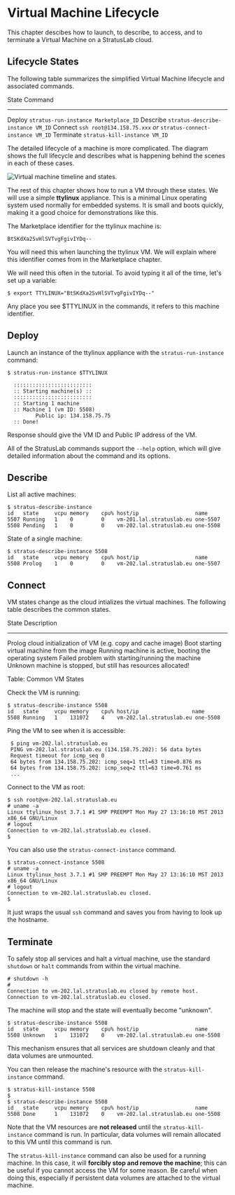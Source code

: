 
# Virtual Machine Lifecycle

This chapter descibes how to launch, to describe, to access, and to
terminate a Virtual Machine on a StratusLab cloud.

## Lifecycle States

The following table summarizes the simplified Virtual Machine
lifecycle and associated commands.

State       Command
----------  -----------------------------------------
Deploy      `stratus-run-instance Marketplace_ID`
Describe    `stratus-describe-instance VM_ID`
Connect     `ssh root@134.158.75.xxx` _or_
            `stratus-connect-instance VM_ID`
Terminate   `stratus-kill-instance VM_ID`

The detailed lifecycle of a machine is more complicated.  The diagram
shows the full lifecycle and describes what is happening behind the
scenes in each of these cases.

![Virtual machine timeline and states.](images/vm-timeline.png)

The rest of this chapter shows how to run a VM through these states.
We will use a simple **ttylinux** appliance.  This is a minimal Linux
operating system used normally for embedded systems.  It is small and
boots quickly, making it a good choice for demonstrations like this.

The Marketplace identifier for the ttylinux machine is:

    BtSKdXa2SvHlSVTvgFgivIYDq--

You will need this when launching the ttylinux VM.  We will explain
where this identifier comes from in the Marketplace chapter. 

We will need this often in the tutorial.  To avoid typing it all of
the time, let's set up a variable:

    $ export TTYLINUX="BtSKdXa2SvHlSVTvgFgivIYDq--"

Any place you see $TTYLINUX in the commands, it refers to this machine
identifier.

## Deploy

Launch an instance of the ttylinux appliance with the
`stratus-run-instance` command:

    $ stratus-run-instance $TTYLINUX

      :::::::::::::::::::::::::
      :: Starting machine(s) ::
      :::::::::::::::::::::::::
      :: Starting 1 machine
      :: Machine 1 (vm ID: 5508)
             Public ip: 134.158.75.75
      :: Done!

Response should give the VM ID and Public IP address of the VM.

All of the StratusLab commands support the `--help` option, which will
give detailed information about the command and its options.

## Describe

List all active machines:

    $ stratus-describe-instance
    id   state     vcpu memory    cpu% host/ip                  name
    5507 Running   1    0         0    vm-201.lal.stratuslab.eu one-5507
    5508 Pending   1    0         0    vm-202.lal.stratuslab.eu one-5508
	
State of a single machine:

    $ stratus-describe-instance 5508
    id   state     vcpu memory    cpu% host/ip                  name
    5508 Prolog    1    0         0    vm-202.lal.stratuslab.eu one-5507

## Connect

VM states change as the cloud intializes the virtual machines.  The
following table describes the common states.

State    Description
-------- ------------------------------------------------------
Prolog   cloud initialization of VM (e.g. copy and cache image)
Boot     starting virtual machine from the image
Running  machine is active, booting the operating system
Failed   problem with starting/running the machine
Unknown  machine is stopped, but still has resources allocated!

Table: Common VM States

Check the VM is running:

    $ stratus-describe-instance 5508
    id   state     vcpu memory    cpu% host/ip                 name
    5508 Running   1    131072    4    vm-202.lal.stratuslab.eu one-5508

Ping the VM to see when it is accessible:

     $ ping vm-202.lal.stratuslab.eu
     PING vm-202.lal.stratuslab.eu (134.158.75.202): 56 data bytes
     Request timeout for icmp_seq 0
     64 bytes from 134.158.75.202: icmp_seq=1 ttl=63 time=0.876 ms
     64 bytes from 134.158.75.202: icmp_seq=2 ttl=63 time=0.761 ms
     ...

Connect to the VM as root:

    $ ssh root@vm-202.lal.stratuslab.eu
    # uname -a
    Linux ttylinux_host 3.7.1 #1 SMP PREEMPT Mon May 27 13:16:10 MST 2013 x86_64 GNU/Linux
    # logout
    Connection to vm-202.lal.stratuslab.eu closed.
    $

You can also use the `stratus-connect-instance` command.

    $ stratus-connect-instance 5508
    # uname -a
    Linux ttylinux_host 3.7.1 #1 SMP PREEMPT Mon May 27 13:16:10 MST 2013 x86_64 GNU/Linux
    # logout
    Connection to vm-202.lal.stratuslab.eu closed.
    $
 
It just wraps the usual `ssh` command and saves you from having to
look up the hostname.


## Terminate

To safely stop all services and halt a virtual machine, use the
standard `shutdown` or `halt` commands from within the virtual
machine.

    # shutdown -h
    #
    Connection to vm-202.lal.stratuslab.eu closed by remote host.
    Connection to vm-202.lal.stratuslab.eu closed.

The machine will stop and the state will eventually become "unknown".

    $ stratus-describe-instance 5508
    id   state     vcpu memory    cpu% host/ip                  name
    5508 Unknown   1    131072    0    vm-202.lal.stratuslab.eu one-5508

This mechanism ensures that all services are shutdown cleanly and that
data volumes are unmounted.

You can then release the machine's resource with the
`stratus-kill-instance` command.

    $ stratus-kill-instance 5508
    $
    $ stratus-describe-instance 5508
    id   state     vcpu memory    cpu% host/ip                  name
    5508 Done      1    131072    0    vm-202.lal.stratuslab.eu one-5508

Note that the VM resources are **not released** until the
`stratus-kill-instance` command is run.  In particular, data volumes
will remain allocated to this VM until this command is run.

The `stratus-kill-instance` command can also be used for a running
machine.  In this case, it will **forcibly stop and remove the
machine**; this can be useful if you cannot access the VM for some
reason.  Be careful when doing this, especially if persistent data
volumes are attached to the virtual machine.
